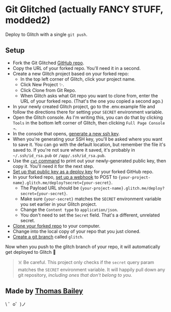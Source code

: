 Git Glitched (actually FANCY STUFF, modded2)
============

Deploy to Glitch with a single `git push`.

Setup
-----

- Fork the Git Glitched [GitHub repo](https://github.com/noise-machines/git-glitched).
- Copy the URL of your forked repo. You'll need it in a second.
- Create a new Glitch project based on your forked repo:
  - In the top left corner of Glitch, click your project name.
  - Click New Project ✨.
  - Click Clone from Git Repo.
  - When Glitch asks what Git repo you want to clone from, enter the URL of your forked repo. (That's the one you copied a second ago.)
- In your newly created Glitch project, go to the .env.example file and follow the directions there for setting your `SECRET` environment variable.
- Open the Glitch console. As I'm writing this, you can do that by clicking `Tools` in the bottom left corner of Glitch, then clicking `Full Page Console →`.
- In the console that opens, [generate a new ssh key](https://help.github.com/articles/generating-a-new-ssh-key-and-adding-it-to-the-ssh-agent/#generating-a-new-ssh-key).
- When you're generating your SSH key, you'll be asked where you want to save it. You can go with the default location, but remember the file it's saved to. If you're not sure where it saved, it's probably in `~/.ssh/id_rsa.pub` or `/app/.ssh/id_rsa.pub`.
- Use the [`cat` command](https://www.interserver.net/tips/kb/linux-cat-command-usage-examples/) to print out your newly-generated public key, then copy it. You'll need it for the next step.
- [Set up that public key as a deploy key](https://developer.github.com/v3/guides/managing-deploy-keys/#deploy-keys) for your forked GitHub repo.
- In your forked repo, [set up a webhook](https://developer.github.com/webhooks/creating/) to POST to `{your-project-name}.glitch.me/deploy?secret={your-secret}`.
  - The Payload URL should be `{your-project-name}.glitch.me/deploy?secret={your-secret}`.
  - Make sure `{your-secret}` matches the `SECRET` environment variable you set earlier in your Glitch project.
  - Change the `Content type` to `application/json`.
  - You don't need to set the `Secret` field. That's a different, unrelated secret.
- [Clone your forked repo](https://help.github.com/en/articles/cloning-a-repository) to your computer.
- Change into the local copy of your repo that you just cloned.
- [Create a git branch](https://git-scm.com/book/en/v2/Git-Branching-Basic-Branching-and-Merging) called `glitch`.

Now when you push to the glitch branch of your repo, it will automatically get deployed to Glitch 🎉

> ☠️ Be careful. This project only checks if the `secret` query param matches the `SECRET` environment variable. It will happily pull down any git repository, *including ones that don't belong to you*.

Made by [Thomas Bailey](https://twitter.com/noise_machines)
-----------------------

\ ゜o゜)ノ
